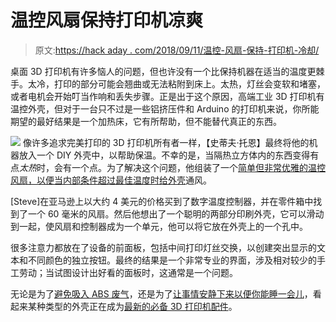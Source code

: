 # 温控风扇保持打印机凉爽

> 原文:[https://hack aday . com/2018/09/11/温控-风扇-保持-打印机-冷却/](https://hackaday.com/2018/09/11/temperature-controlled-fan-keeps-printer-cool/)

桌面 3D 打印机有许多恼人的问题，但也许没有一个比保持机器在适当的温度更棘手。太冷，打印的部分可能会翘曲或无法粘附到床上。太热，灯丝会变软和堵塞，或者电机会开始叮当作响和丢失步骤。正是出于这个原因，高端工业 3D 打印机有温控外壳，但对于一台只不过是一些铝挤压件和 Arduino 的打印机来说，你所能期望的最好结果是一个加热床，它有所帮助，但不能替代真正的东西。

[![](../Images/bcc501189888f7e3f50b490476ad889c.png)](https://hackaday.com/wp-content/uploads/2018/09/3dpfan_detail.jpg) 像许多追求完美打印的 3D 打印机所有者一样，【史蒂夫·托恩】最终将他的机器放入一个 DIY 外壳中，以帮助保温。不幸的是，当隔热立方体内的东西变得有点*太热*时，会有一个点。为了解决这个问题，他组装了一个[简单但非常优雅的温控风扇，以便当内部条件超过最佳温度时给外壳](https://www.theneverendingprojectslist.com/3dprintingprojects/enclosureexhaustfan/)通风。

[Steve]在亚马逊上以大约 4 美元的价格买到了数字温度控制器，并在零件箱中找到了一个 60 毫米的风扇。然后他想出了一个聪明的两部分印刷外壳，它可以滑动到一起，使风扇和控制器成为一个单元，他可以将它放在外壳上的一个孔中。

很多注意力都放在了设备的前面板，包括中间打印灯丝交换，以创建突出显示的文本和不同颜色的独立按钮。最终的结果是一个非常专业的界面，涉及相对较少的手工劳动；当试图设计出好看的面板时，这通常是一个问题。

无论是为了[避免吸入 ABS 废气](https://hackaday.com/2017/10/09/this-3d-printer-enclosure-takes-ventilation-seriously/)，还是为了[让事情安静下来以便你能睡一会儿](https://hackaday.com/2016/08/02/3d-printer-enclosure-is-pleasant-on-the-eyes-and-ears/)，看起来某种类型的外壳正在成为[最新的必备 3D 打印机配件](https://hackaday.com/2018/03/28/you-got-a-3d-printer-now-what-do-you-buy/)。
